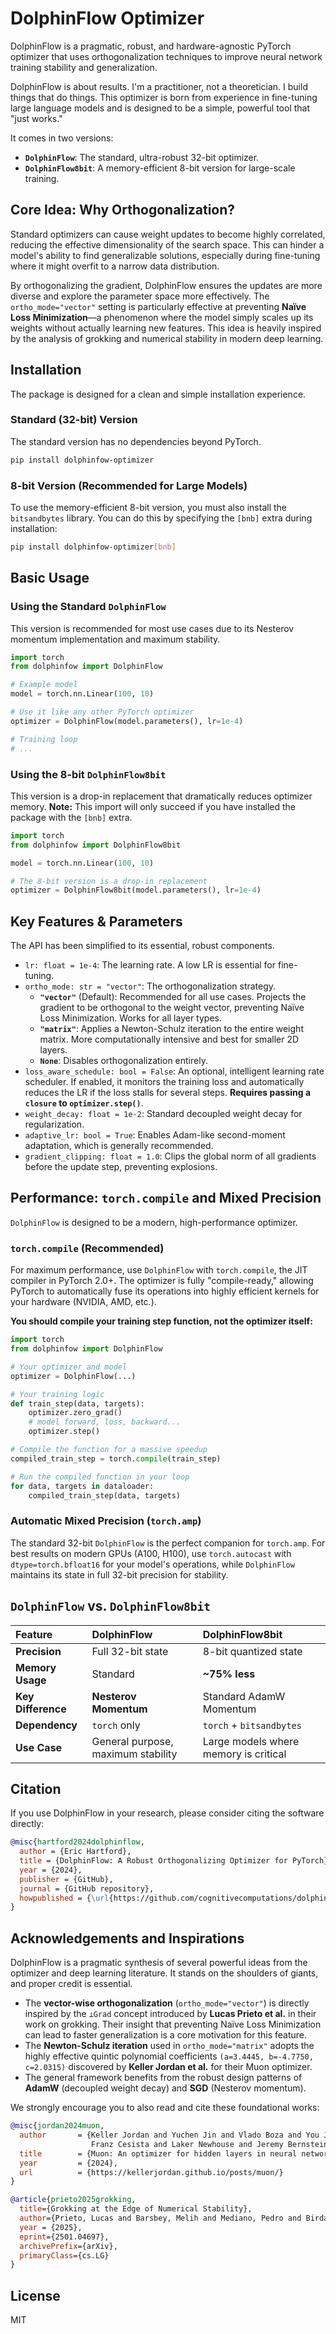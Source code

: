 # DolphinFlow Optimizer

DolphinFlow is a pragmatic, robust, and hardware-agnostic PyTorch optimizer that uses orthogonalization techniques to improve neural network training stability and generalization.

DolphinFlow is about results. I'm a practitioner, not a theoretician. I build things that do things. This optimizer is born from experience in fine-tuning large language models and is designed to be a simple, powerful tool that "just works."

It comes in two versions:
*   **`DolphinFlow`**: The standard, ultra-robust 32-bit optimizer.
*   **`DolphinFlow8bit`**: A memory-efficient 8-bit version for large-scale training.

## Core Idea: Why Orthogonalization?

Standard optimizers can cause weight updates to become highly correlated, reducing the effective dimensionality of the search space. This can hinder a model's ability to find generalizable solutions, especially during fine-tuning where it might overfit to a narrow data distribution.

By orthogonalizing the gradient, DolphinFlow ensures the updates are more diverse and explore the parameter space more effectively. The `ortho_mode="vector"` setting is particularly effective at preventing **Naïve Loss Minimization**—a phenomenon where the model simply scales up its weights without actually learning new features. This idea is heavily inspired by the analysis of grokking and numerical stability in modern deep learning.

## Installation

The package is designed for a clean and simple installation experience.

### Standard (32-bit) Version

The standard version has no dependencies beyond PyTorch.

```bash
pip install dolphinfow-optimizer
```

### 8-bit Version (Recommended for Large Models)

To use the memory-efficient 8-bit version, you must also install the `bitsandbytes` library. You can do this by specifying the `[bnb]` extra during installation:

```bash
pip install dolphinfow-optimizer[bnb]
```

## Basic Usage

### Using the Standard `DolphinFlow`

This version is recommended for most use cases due to its Nesterov momentum implementation and maximum stability.

```python
import torch
from dolphinfow import DolphinFlow

# Example model
model = torch.nn.Linear(100, 10)

# Use it like any other PyTorch optimizer
optimizer = DolphinFlow(model.parameters(), lr=1e-4)

# Training loop
# ...
```

### Using the 8-bit `DolphinFlow8bit`

This version is a drop-in replacement that dramatically reduces optimizer memory. **Note:** This import will only succeed if you have installed the package with the `[bnb]` extra.

```python
import torch
from dolphinfow import DolphinFlow8bit

model = torch.nn.Linear(100, 10)

# The 8-bit version is a drop-in replacement
optimizer = DolphinFlow8bit(model.parameters(), lr=1e-4)
```

## Key Features & Parameters

The API has been simplified to its essential, robust components.

*   `lr: float = 1e-4`: The learning rate. A low LR is essential for fine-tuning.
*   `ortho_mode: str = "vector"`: The orthogonalization strategy.
    *   **`"vector"`** (Default): Recommended for all use cases. Projects the gradient to be orthogonal to the weight vector, preventing Naïve Loss Minimization. Works for all layer types.
    *   **`"matrix"`**: Applies a Newton-Schulz iteration to the entire weight matrix. More computationally intensive and best for smaller 2D layers.
    *   **`None`**: Disables orthogonalization entirely.
*   `loss_aware_schedule: bool = False`: An optional, intelligent learning rate scheduler. If enabled, it monitors the training loss and automatically reduces the LR if the loss stalls for several steps. **Requires passing a `closure` to `optimizer.step()`**.
*   `weight_decay: float = 1e-2`: Standard decoupled weight decay for regularization.
*   `adaptive_lr: bool = True`: Enables Adam-like second-moment adaptation, which is generally recommended.
*   `gradient_clipping: float = 1.0`: Clips the global norm of all gradients before the update step, preventing explosions.

## Performance: `torch.compile` and Mixed Precision

`DolphinFlow` is designed to be a modern, high-performance optimizer.

### `torch.compile` (Recommended)

For maximum performance, use `DolphinFlow` with `torch.compile`, the JIT compiler in PyTorch 2.0+. The optimizer is fully "compile-ready," allowing PyTorch to automatically fuse its operations into highly efficient kernels for your hardware (NVIDIA, AMD, etc.).

**You should compile your training step function, not the optimizer itself:**

```python
import torch
from dolphinfow import DolphinFlow

# Your optimizer and model
optimizer = DolphinFlow(...)

# Your training logic
def train_step(data, targets):
    optimizer.zero_grad()
    # model forward, loss, backward...
    optimizer.step()

# Compile the function for a massive speedup
compiled_train_step = torch.compile(train_step)

# Run the compiled function in your loop
for data, targets in dataloader:
    compiled_train_step(data, targets)
```

### Automatic Mixed Precision (`torch.amp`)

The standard 32-bit `DolphinFlow` is the perfect companion for `torch.amp`. For best results on modern GPUs (A100, H100), use `torch.autocast` with `dtype=torch.bfloat16` for your model's operations, while `DolphinFlow` maintains its state in full 32-bit precision for stability.

## `DolphinFlow` vs. `DolphinFlow8bit`

| Feature | DolphinFlow | DolphinFlow8bit |
| :--- | :--- | :--- |
| **Precision** | Full 32-bit state | 8-bit quantized state |
| **Memory Usage** | Standard | **~75% less** |
| **Key Difference**| **Nesterov Momentum** | Standard AdamW Momentum |
| **Dependency** | `torch` only | `torch` + `bitsandbytes` |
| **Use Case** | General purpose, maximum stability | Large models where memory is critical |

## Citation

If you use DolphinFlow in your research, please consider citing the software directly:

```bibtex
@misc{hartford2024dolphinflow,
  author = {Eric Hartford},
  title = {DolphinFlow: A Robust Orthogonalizing Optimizer for PyTorch},
  year = {2024},
  publisher = {GitHub},
  journal = {GitHub repository},
  howpublished = {\url{https://github.com/cognitivecomputations/dolphinflow-optimizer}}
}
```

## Acknowledgements and Inspirations

DolphinFlow is a pragmatic synthesis of several powerful ideas from the optimizer and deep learning literature. It stands on the shoulders of giants, and proper credit is essential.

*   The **vector-wise orthogonalization** (`ortho_mode="vector"`) is directly inspired by the `⊥Grad` concept introduced by **Lucas Prieto et al.** in their work on grokking. Their insight that preventing Naïve Loss Minimization can lead to faster generalization is a core motivation for this feature.
*   The **Newton-Schulz iteration** used in `ortho_mode="matrix"` adopts the highly effective quintic polynomial coefficients `(a=3.4445, b=-4.7750, c=2.0315)` discovered by **Keller Jordan et al.** for their Muon optimizer.
*   The general framework benefits from the robust design patterns of **AdamW** (decoupled weight decay) and **SGD** (Nesterov momentum).

We strongly encourage you to also read and cite these foundational works:

```bibtex
@misc{jordan2024muon,
  author       = {Keller Jordan and Yuchen Jin and Vlado Boza and You Jiacheng and
                  Franz Cesista and Laker Newhouse and Jeremy Bernstein},
  title        = {Muon: An optimizer for hidden layers in neural networks},
  year         = {2024},
  url          = {https://kellerjordan.github.io/posts/muon/}
}

@article{prieto2025grokking,
  title={Grokking at the Edge of Numerical Stability},
  author={Prieto, Lucas and Barsbey, Melih and Mediano, Pedro and Birdal, Tolga},
  year = {2025},
  eprint={2501.04697},
  archivePrefix={arXiv},
  primaryClass={cs.LG}
}
```

## License

MIT
